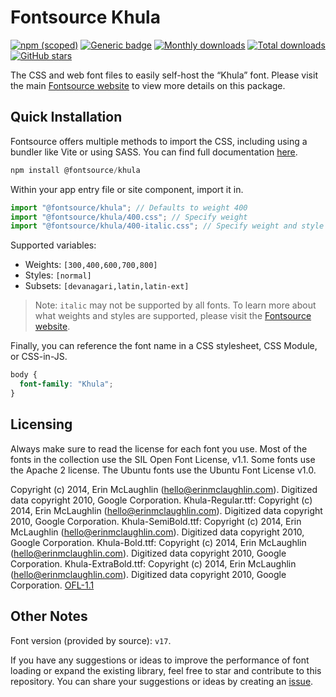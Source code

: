 # Fontsource Khula

[![npm (scoped)](https://img.shields.io/npm/v/@fontsource/khula?color=brightgreen)](https://www.npmjs.com/package/@fontsource/khula) [![Generic badge](https://img.shields.io/badge/fontsource-passing-brightgreen)](https://github.com/fontsource/fontsource) [![Monthly downloads](https://badgen.net/npm/dm/@fontsource/khula)](https://github.com/fontsource/fontsource) [![Total downloads](https://badgen.net/npm/dt/@fontsource/khula)](https://github.com/fontsource/fontsource) [![GitHub stars](https://img.shields.io/github/stars/fontsource/fontsource.svg?style=social&label=Star)](https://github.com/fontsource/fontsource/stargazers)

The CSS and web font files to easily self-host the “Khula” font. Please visit the main [Fontsource website](https://fontsource.org/fonts/khula) to view more details on this package.

## Quick Installation

Fontsource offers multiple methods to import the CSS, including using a bundler like Vite or using SASS. You can find full documentation [here](https://fontsource.org/docs/getting-started/introduction).

```javascript
npm install @fontsource/khula
```

Within your app entry file or site component, import it in.

```javascript
import "@fontsource/khula"; // Defaults to weight 400
import "@fontsource/khula/400.css"; // Specify weight
import "@fontsource/khula/400-italic.css"; // Specify weight and style
```

Supported variables:
- Weights: `[300,400,600,700,800]`
- Styles: `[normal]`
- Subsets: `[devanagari,latin,latin-ext]`

> Note: `italic` may not be supported by all fonts. To learn more about what weights and styles are supported, please visit the [Fontsource website](https://fontsource.org/fonts/khula).

Finally, you can reference the font name in a CSS stylesheet, CSS Module, or CSS-in-JS.

```css
body {
  font-family: "Khula";
}
```

## Licensing
Always make sure to read the license for each font you use. Most of the fonts in the collection use the SIL Open Font License, v1.1. Some fonts use the Apache 2 license. The Ubuntu fonts use the Ubuntu Font License v1.0.

Copyright (c) 2014, Erin McLaughlin (hello@erinmclaughlin.com). Digitized data copyright 2010, Google Corporation. Khula-Regular.ttf: Copyright (c) 2014, Erin McLaughlin (hello@erinmclaughlin.com). Digitized data copyright 2010, Google Corporation. Khula-SemiBold.ttf: Copyright (c) 2014, Erin McLaughlin (hello@erinmclaughlin.com). Digitized data copyright 2010, Google Corporation. Khula-Bold.ttf: Copyright (c) 2014, Erin McLaughlin (hello@erinmclaughlin.com). Digitized data copyright 2010, Google Corporation. Khula-ExtraBold.ttf: Copyright (c) 2014, Erin McLaughlin (hello@erinmclaughlin.com). Digitized data copyright 2010, Google Corporation.
[OFL-1.1](https://openfontlicense.org)

## Other Notes
Font version (provided by source): `v17`.

If you have any suggestions or ideas to improve the performance of font loading or expand the existing library, feel free to star and contribute to this repository. You can share your suggestions or ideas by creating an [issue](https://github.com/fontsource/fontsource/issues).
